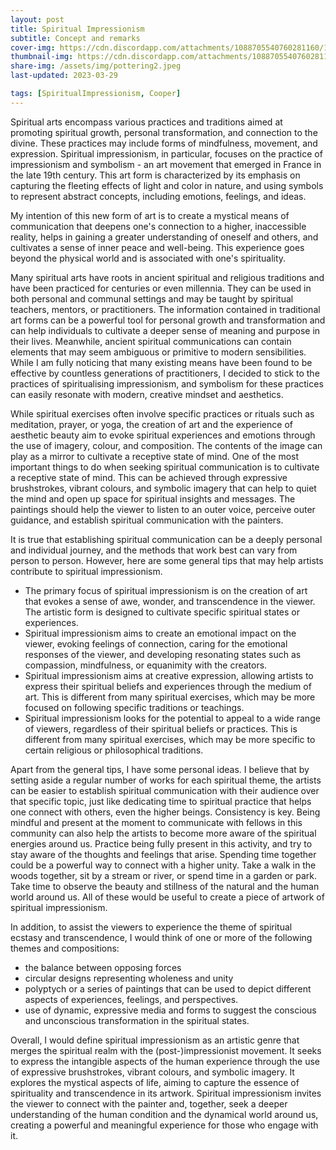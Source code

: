 ```yaml
---
layout: post
title: Spiritual Impressionism
subtitle: Concept and remarks
cover-img: https://cdn.discordapp.com/attachments/1088705540760281160/1090268492864966688/Nonggoo_the_Chinese_council_of_hell_ninth_circle_cursed_grand_h_82da10e6-365d-444a-a8cb-20c92c40bd97.png
thumbnail-img: https://cdn.discordapp.com/attachments/1088705540760281160/1090311350561021993/Nonggoo_panorama_of_shot_showing_the_Chinese_council_of_hell_ni_e1800a31-0275-48f6-b16a-809a15d879be.png
share-img: /assets/img/pottering2.jpeg
last-updated: 2023-03-29

tags: [SpiritualImpressionism, Cooper]
---
```


Spiritual arts encompass various practices and traditions aimed at promoting spiritual growth, personal transformation, and connection to the divine. These practices may include forms of mindfulness, movement, and expression. Spiritual impressionism, in particular, focuses on the practice of impressionism and symbolism - an art movement that emerged in France in the late 19th century. This art form is characterized by its emphasis on capturing the fleeting effects of light and color in nature, and using symbols to represent abstract concepts, including emotions, feelings, and ideas.


My intention of this new form of art is to create a mystical means of communication that deepens one's connection to a higher, inaccessible reality, helps in gaining a greater understanding of oneself and others, and cultivates a sense of inner peace and well-being. This experience goes beyond the physical world and is associated with one's spirituality.

 
Many spiritual arts have roots in ancient spiritual and religious traditions and have been practiced for centuries or even millennia. They can be used in both personal and communal settings and may be taught by spiritual teachers, mentors, or practitioners. The information contained in traditional art forms can be a powerful tool for personal growth and transformation and can help individuals to cultivate a deeper sense of meaning and purpose in their lives. Meanwhile, ancient spiritual communications can contain elements that may seem ambiguous or primitive to modern sensibilities. While I am fully noticing that many existing means have been found to be effective by countless generations of practitioners, I decided to stick to the practices of spiritualising impressionism, and symbolism for these practices can easily resonate with modern, creative mindset and aesthetics.


While spiritual exercises often involve specific practices or rituals such as meditation, prayer, or yoga, the creation of art and the experience of aesthetic beauty aim to evoke spiritual experiences and emotions through the use of imagery, colour, and composition. The contents of the image can play as a mirror to cultivate a receptive state of mind. One of the most important things to do when seeking spiritual communication is to cultivate a receptive state of mind. This can be achieved through expressive brushstrokes, vibrant colours, and symbolic imagery that can help to quiet the mind and open up space for spiritual insights and messages. The paintings should help the viewer to listen to an outer voice, perceive outer guidance, and establish spiritual communication with the painters.


It is true that establishing spiritual communication can be a deeply personal and individual journey, and the methods that work best can vary from person to person. However, here are some general tips that may help artists contribute to spiritual impressionism.


- The primary focus of spiritual impressionism is on the creation of art that evokes a sense of awe, wonder, and transcendence in the viewer. The artistic form is designed to cultivate specific spiritual states or experiences.
- Spiritual impressionism aims to create an emotional impact on the viewer, evoking feelings of connection, caring for the emotional responses of the viewer, and developing resonating states such as compassion, mindfulness, or equanimity with the creators.
- Spiritual impressionism aims at creative expression, allowing artists to express their spiritual beliefs and experiences through the medium of art. This is different from many spiritual exercises, which may be more focused on following specific traditions or teachings.
- Spiritual impressionism looks for the potential to appeal to a wide range of viewers, regardless of their spiritual beliefs or practices. This is different from many spiritual exercises, which may be more specific to certain religious or philosophical traditions.


Apart from the general tips, I have some personal ideas. I believe that by setting aside a regular number of works for each spiritual theme, the artists can be easier to establish spiritual communication with their audience over that specific topic, just like dedicating time to spiritual practice that helps one connect with others, even the higher beings. Consistency is key. Being mindful and present at the moment to communicate with fellows in this community can also help the artists to become more aware of the spiritual energies around us. Practice being fully present in this activity, and try to stay aware of the thoughts and feelings that arise. Spending time together could be a powerful way to connect with a higher unity. Take a walk in the woods together, sit by a stream or river, or spend time in a garden or park. Take time to observe the beauty and stillness of the natural and the human world around us. All of these would be useful to create a piece of artwork of spiritual impressionism.


In addition, to assist the viewers to experience the theme of spiritual ecstasy and transcendence, I would think of one or more of the following themes and compositions:

- the balance between opposing forces
- circular designs representing wholeness and unity
- polyptych or a series of paintings that can be used to depict different aspects of experiences, feelings, and perspectives.
- use of dynamic, expressive media and forms to suggest the conscious and unconscious transformation in the spiritual states.


Overall, I would define spiritual impressionism as an artistic genre that merges the spiritual realm with the (post-)impressionist movement. It seeks to express the intangible aspects of the human experience through the use of expressive brushstrokes, vibrant colours, and symbolic imagery. It explores the mystical aspects of life, aiming to capture the essence of spirituality and transcendence in its artwork. Spiritual impressionism invites the viewer to connect with the painter and, together, seek a deeper understanding of the human condition and the dynamical world around us, creating a powerful and meaningful experience for those who engage with it.

